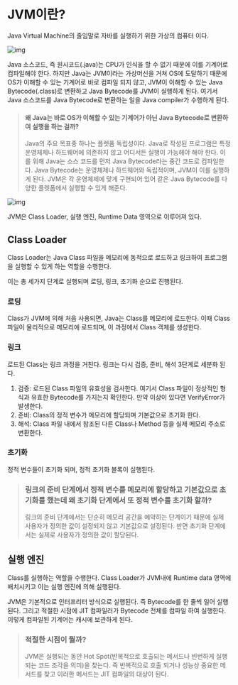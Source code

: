 # JVM이란?
Java Virtual Machine의 줄임말로 자바를 실행하기 위한 가상의 컴퓨터 이다.

![img](https://img1.daumcdn.net/thumb/R1280x0/?scode=mtistory2&fname=https%3A%2F%2Fblog.kakaocdn.net%2Fdn%2F0kg24%2Fbtq4YOOQH4J%2FEF2ISOpkYA36a1flwtLEmK%2Fimg.png)

Java 소스코드, 즉 원시코드(.java)는 CPU가 인식을 할 수 없기 때문에 이를 기계어로 컴파일해야 한다.
하지만 Java는 JVM이라는 가상머신을 거쳐 OS에 도달하기 때문에
OS가 이해할 수 있는 기계어로 바로 컴파일 되지 않고, JVM이 이해할 수 있는 Java Bytecode(.class)로 변환하고
Java Bytecode를 JVM이 실행하게 된다.
여기서 Java 소스코드를 Java Bytecode로 변환하는 일을 Java compiler가 수행하게 된다.

> #### 왜 Java는 바로 OS가 이해할 수 있는 기계어가 아닌 Java Bytecode로 변환하여 실행을 하는 걸까?
> Java의 주요 목표중 하나는 플렛폼 독립성이다.
> Java로 작성된 프로그램은 특정 운영체제나 하드웨어에 의존하지 않고 어디서든 실행이 가능해야 해야 한다.
> 이를 위해 Java는 소스 코드를 먼저 Java Bytecode라는 중간 코드로 컴파일한다.
> Java Bytecode는 운영체제나 하드웨어와 독립적이며, JVM이 이를 실행하게 된다.
> JVM은 각 운영체제에 맞게 구현되어 있어 같은 Java Bytecode를 다양한 플렛폼에서 실행할 수 있게 해준다.

![img](https://img1.daumcdn.net/thumb/R1280x0/?scode=mtistory2&fname=https%3A%2F%2Fblog.kakaocdn.net%2Fdn%2FtclVx%2Fbtq4Xfml6Dy%2Fnzb5xxlGG1fr5iBGUMv77K%2Fimg.png)

JVM은 Class Loader, 실행 엔진, Runtime Data 영역으로 이루어져 있다.


## Class Loader
Class Loader는 Java Class 파일을 메모리에 동적으로 로드하고 링크하여 프로그램을 실행할 수 있게 하는 역할을 수행한다.

이는 총 세가지 단계로 실행되며
로딩, 링크, 초기화 순으로 진행된다.

### 로딩
Class가 JVM에 의해 처음 사용되면, Java는 Class를 메모리에 로드한다. 이때 Class 파일이 물리적으로 메모리에 로드되며, 이 과정에서 Class 객체를 생성한다.

### 링크
로드된 Class는 링크 과정을 거친다.
링크는 다시 검증, 준비, 해석 3단계로 세분화 된다.

1. 검증: 로드된 Class 파일의 유효성을 검사한다. 여기서 Class 파일이 정상적인 형식과 유효한 Bytecode를 가지는지 확인한다. 만약 이상이 있다면 VerifyError가 발생한다.
2. 준비: Class의 정적 변수가 메모리에 할당되며 기본값으로 초기화 한다.
3. 해석: Class 파일 내에서 참조된 다른 Class나 Method 등을 실제 메모리 주소로 변환한다.

### 초기화
정적 변수들이 초기화 되며, 정적 초기화 블록이 실행된다.

> ### 링크의 준비 단계에서 정적 변수를 메모리에 할당하고 기본값으로 초기화를 했는데 왜 초기화 단계에서 또 정적 변수를 초기화 할까?
> 링크의 준비 단계에서는 단순히 메모리 공간을 예약하는 단계이기 때문에 실제 사용자가 정의한 값이 설정되지 않고 기본값으로 설정된다.
> 반면 초기화 단계에서는 실제로 사용자가 정의한 값이 할당된다.

## 실행 엔진
Class를 실행하는 역할을 수행한다.
Class Loader가 JVM내에 Runtime data 영역에 배치시키고 이는 실행 엔진에 의해 실행된다.


JVM은 기본적으로 인터프리터 방식으로 실행된다. 즉 Bytecode를 한 줄씩 일어 실행된다.
그리고 적절한 시점에 JIT 컴파일러가 Bytecode 전체를 컴파일 하여 실행한다.
이렇게 컴파일된 기계어는 캐시에 보관하게 된다.

> ### 적절한 시점이 뭘까?
> JVM은 실행되는 동안 Hot Spot(반복적으로 호출되는 메서드나 빈번하게 실행되는 코드 조각을 의미)을 찾는다. 즉 반복적으로 호출 되거나 성능상 중요한 메서드를 찾고 이러한 메서드는 JIT 컴파일의 대상이 된다.